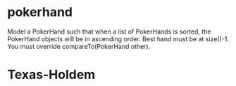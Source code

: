 # pokerhand
Model a PokerHand such that when a list of PokerHands is sorted, the PokerHand objects will be in ascending order. Best hand must be at size()-1.  You must override compareTo(PokerHand other).
# Texas-Holdem
